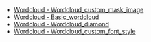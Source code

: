 - [Wordcloud - Wordcloud_custom_mask_image](WordCloud/wordcloud_custom_mask_image.md 'include :type=code')
- [Wordcloud - Basic_wordcloud](WordCloud/basic_wordcloud.md 'include :type=code')
- [Wordcloud - Wordcloud_diamond](WordCloud/wordcloud_diamond.md 'include :type=code')
- [Wordcloud - Wordcloud_custom_font_style](WordCloud/wordcloud_custom_font_style.md 'include :type=code')
